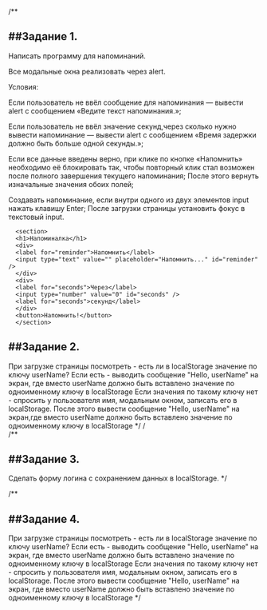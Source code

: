 /\*\*

## ##Задание 1.

Написать программу для напоминаний.

Все модальные окна реализовать через alert.

Условия:

Если пользователь не ввёл сообщение для напоминания — вывести alert с сообщением
«Ведите текст напоминания.»;

Если пользователь не ввёл значение секунд,через сколько нужно вывести
напоминание — вывести alert с сообщением «Время задержки должно быть больше
одной секунды.»;

Если все данные введены верно, при клике по кнопке «Напомнить» необходимо её
блокировать так, чтобы повторный клик стал возможен после полного завершения
текущего напоминания; После этого вернуть изначальные значения обоих полей;

Создавать напоминание, если внутри одного из двух элементов input нажать клавишу
Enter; После загрузки страницы установить фокус в текстовый input.

      <section>
      <h1>Напоминалка</h1>
      <div>
      <label for="reminder">Напомнить</label>
      <input type="text" value="" placeholder="Напомнить..." id="reminder" />
      </div>
      <div>
      <label for="seconds">Через</label>
      <input type="number" value="0" id="seconds" />
      <label for="seconds">секунд</label>
      </div>
      <button>Напомнить!</button>
      </section>

## ##Задание 2.

При загрузке страницы посмотреть - есть ли в localStorage значение по ключу
userName? Если есть - выводить сообщение "Hello, userName" на экран, где вместо
userName должно быть вставлено значение по одноименному ключу в localStorage
Если значения по такому ключу нет - спросить у пользователя имя, модальным
окном, записать его в localStorage. После этого вывести сообщение "Hello,
userName" на экран,где вместо userName должно быть вставлено значение по
одноименному ключу в localStorage \*/ / \
 /\*\*

## ##Задание 3.

Сделать форму логина с сохранением данных в localStorage. \*/

/\*\*

## ##Задание 4.

При загрузке страницы посмотреть - есть ли в localStorage значение по ключу
userName? Если есть - выводить сообщение "Hello, userName" на экран, где вместо
userName должно быть вставлено значение по одноименному ключу в localStorage
Если значения по такому ключу нет - спросить у пользователя имя, модальным
окном, записать его в localStorage. После этого вывести сообщение "Hello,
userName" на экран, где вместо userName должно быть вставлено значение по
одноименному ключу в localStorage \*/
